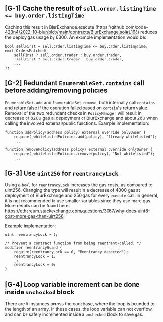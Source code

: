 ## [G-1] Cache the result of `sell.order.listingTime <= buy.order.listingTime`
Caching this result in BlurExchange.execute (https://github.com/code-423n4/2022-10-blur/blob/main/contracts/BlurExchange.sol#L168) reduces the deploy gas usage by 6300. An example implementation would be:
```sol
bool sellFirst = sell.order.listingTime <= buy.order.listingTime;
emit OrdersMatched(
    sellFirst ? sell.order.trader : buy.order.trader,
    !sellFirst ? sell.order.trader : buy.order.trader,
    ...
);
```

## [G-2] Redundant `EnumerableSet.contains` call before adding/removing policies
`EnumerableSet.add` and `EnumerableSet.remove`, both internally call `contains` and return false if the operation failed based on `contain`'s return value. Removal of the two redundant checks in `PolicyManager` will result in decrease of 8200 gas at deployment of BlurExchange and about 260 when calling the involved external/public functions. Example implementation:
```sol
function addPolicy(address policy) external override onlyOwner {
    require(_whitelistedPolicies.add(policy), "Already whitelisted");
    ...

function removePolicy(address policy) external override onlyOwner {
    require(_whitelistedPolicies.remove(policy), "Not whitelisted");
    ...
```

## [G-3] Use `uint256` for `reentrancyLock`
Using a `bool` for `reentrancyLock` increases the gas costs, as compared to uint256. Changing the type will result in a decrease of 4000 gas at deployment of BlurExchange and 250 gas for every `execute` call. 
In general, it is not recommended to use smaller variables since they use more gas. More details can be found here: 
https://ethereum.stackexchange.com/questions/3067/why-does-uint8-cost-more-gas-than-uint256.

Example implementation:
```sol
uint reentrancyLock = 0;

/* Prevent a contract function from being reentrant-called. */
modifier reentrancyGuard {
    require(reentrancyLock == 0, "Reentrancy detected");
    reentrancyLock = 1;
    _;
    reentrancyLock = 0;
}
```

## [G-4] Loop variable increment can be done inside `unchecked` block
There are 5 instances across the codebase, where the loop is bounded to the length of an array. In these cases, the loop variable can not overflow, and can be safely incremented inside a `unchecked` block to save gas.